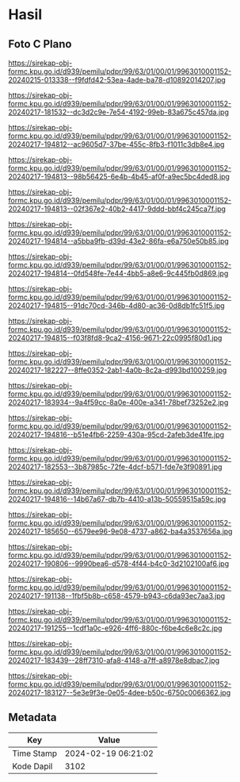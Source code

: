 # Hasil

## Foto C Plano

https://sirekap-obj-formc.kpu.go.id/d939/pemilu/pdpr/99/63/01/00/01/9963010001152-20240215-013338--f9fdfd42-53ea-4ade-ba78-d10892014207.jpg

https://sirekap-obj-formc.kpu.go.id/d939/pemilu/pdpr/99/63/01/00/01/9963010001152-20240217-181532--dc3d2c9e-7e54-4192-99eb-83a675c457da.jpg

https://sirekap-obj-formc.kpu.go.id/d939/pemilu/pdpr/99/63/01/00/01/9963010001152-20240217-194812--ac9605d7-37be-455c-8fb3-f1011c3db8e4.jpg

https://sirekap-obj-formc.kpu.go.id/d939/pemilu/pdpr/99/63/01/00/01/9963010001152-20240217-194813--98b56425-6e4b-4b45-af0f-a9ec5bc4ded8.jpg

https://sirekap-obj-formc.kpu.go.id/d939/pemilu/pdpr/99/63/01/00/01/9963010001152-20240217-194813--02f367e2-40b2-4417-9ddd-bbf4c245ca7f.jpg

https://sirekap-obj-formc.kpu.go.id/d939/pemilu/pdpr/99/63/01/00/01/9963010001152-20240217-194814--a5bba9fb-d39d-43e2-86fa-e6a750e50b85.jpg

https://sirekap-obj-formc.kpu.go.id/d939/pemilu/pdpr/99/63/01/00/01/9963010001152-20240217-194814--0fd548fe-7e44-4bb5-a8e6-9c445fb0d869.jpg

https://sirekap-obj-formc.kpu.go.id/d939/pemilu/pdpr/99/63/01/00/01/9963010001152-20240217-194815--91dc70cd-346b-4d80-ac36-0d8db1fc51f5.jpg

https://sirekap-obj-formc.kpu.go.id/d939/pemilu/pdpr/99/63/01/00/01/9963010001152-20240217-194815--f03f8fd8-9ca2-4156-9671-22c0995f80d1.jpg

https://sirekap-obj-formc.kpu.go.id/d939/pemilu/pdpr/99/63/01/00/01/9963010001152-20240217-182227--8ffe0352-2ab1-4a0b-8c2a-d993bd100259.jpg

https://sirekap-obj-formc.kpu.go.id/d939/pemilu/pdpr/99/63/01/00/01/9963010001152-20240217-183934--9a4f59cc-8a0e-400e-a341-78bef73252e2.jpg

https://sirekap-obj-formc.kpu.go.id/d939/pemilu/pdpr/99/63/01/00/01/9963010001152-20240217-194816--b51e4fb6-2259-430a-95cd-2afeb3de41fe.jpg

https://sirekap-obj-formc.kpu.go.id/d939/pemilu/pdpr/99/63/01/00/01/9963010001152-20240217-182553--3b87985c-72fe-4dcf-b571-fde7e3f90891.jpg

https://sirekap-obj-formc.kpu.go.id/d939/pemilu/pdpr/99/63/01/00/01/9963010001152-20240217-194816--14b67a67-db7b-4410-a13b-50559515a59c.jpg

https://sirekap-obj-formc.kpu.go.id/d939/pemilu/pdpr/99/63/01/00/01/9963010001152-20240217-185650--6579ee96-9e08-4737-a862-ba4a3537656a.jpg

https://sirekap-obj-formc.kpu.go.id/d939/pemilu/pdpr/99/63/01/00/01/9963010001152-20240217-190806--9990bea6-d578-4f44-b4c0-3d2102100af6.jpg

https://sirekap-obj-formc.kpu.go.id/d939/pemilu/pdpr/99/63/01/00/01/9963010001152-20240217-191138--1fbf5b8b-c658-4579-b943-c6da93ec7aa3.jpg

https://sirekap-obj-formc.kpu.go.id/d939/pemilu/pdpr/99/63/01/00/01/9963010001152-20240217-191255--1cdf1a0c-e926-4ff6-880c-f6be4c6e8c2c.jpg

https://sirekap-obj-formc.kpu.go.id/d939/pemilu/pdpr/99/63/01/00/01/9963010001152-20240217-183439--28ff7310-afa8-4148-a7ff-a8978e8dbac7.jpg

https://sirekap-obj-formc.kpu.go.id/d939/pemilu/pdpr/99/63/01/00/01/9963010001152-20240217-183127--5e3e9f3e-0e05-4dee-b50c-6750c0066362.jpg


## Metadata

| Key        | Value               |
| ---------- | ------------------- |
| Time Stamp | 2024-02-19 06:21:02 |
| Kode Dapil | 3102                |



